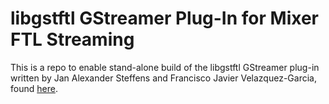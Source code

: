 # libgstftl GStreamer Plug-In for Mixer FTL Streaming

This is a repo to enable stand-alone build of the libgstftl GStreamer plug-in written
by Jan Alexander Steffens and Francisco Javier Velazquez-Garcia, found 
[here](https://gitlab.freedesktop.org/francisv/gst-plugins-bad/-/tree/ftl).